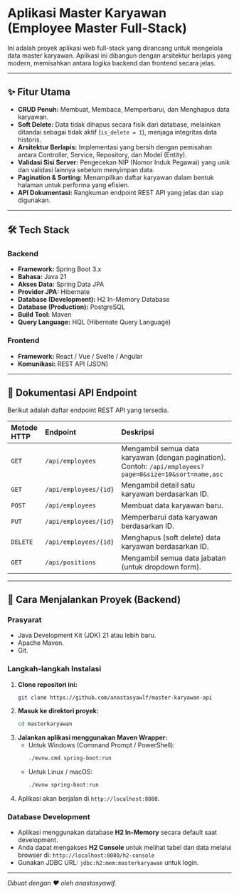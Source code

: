 # Aplikasi Master Karyawan (Employee Master Full-Stack)

Ini adalah proyek aplikasi web full-stack yang dirancang untuk mengelola data master karyawan. Aplikasi ini dibangun dengan arsitektur berlapis yang modern, memisahkan antara logika backend dan frontend secara jelas.


---

## ✨ Fitur Utama

* **CRUD Penuh:** Membuat, Membaca, Memperbarui, dan Menghapus data karyawan.
* **Soft Delete:** Data tidak dihapus secara fisik dari database, melainkan ditandai sebagai tidak aktif (`is_delete = 1`), menjaga integritas data historis.
* **Arsitektur Berlapis:** Implementasi yang bersih dengan pemisahan antara Controller, Service, Repository, dan Model (Entity).
* **Validasi Sisi Server:** Pengecekan NIP (Nomor Induk Pegawai) yang unik dan validasi lainnya sebelum menyimpan data.
* **Pagination & Sorting:** Menampilkan daftar karyawan dalam bentuk halaman untuk performa yang efisien.
* **API Dokumentasi:** Rangkuman endpoint REST API yang jelas dan siap digunakan.

---

## 🛠️ Tech Stack

### Backend
* **Framework:** Spring Boot 3.x
* **Bahasa:** Java 21
* **Akses Data:** Spring Data JPA
* **Provider JPA:** Hibernate
* **Database (Development):** H2 In-Memory Database
* **Database (Production):** PostgreSQL
* **Build Tool:** Maven
* **Query Language:** HQL (Hibernate Query Language)

### Frontend 
* **Framework:** React / Vue / Svelte / Angular
* **Komunikasi:** REST API (JSON)

---

## 📖 Dokumentasi API Endpoint

Berikut adalah daftar endpoint REST API yang tersedia.

| Metode HTTP | Endpoint                  | Deskripsi                                        |
| :----------- | :------------------------ | :----------------------------------------------- |
| `GET`        | `/api/employees`          | Mengambil semua data karyawan (dengan pagination). Contoh: `/api/employees?page=0&size=10&sort=name,asc` |
| `GET`        | `/api/employees/{id}`     | Mengambil detail satu karyawan berdasarkan ID.     |
| `POST`       | `/api/employees`          | Membuat data karyawan baru.                      |
| `PUT`        | `/api/employees/{id}`     | Memperbarui data karyawan berdasarkan ID.          |
| `DELETE`     | `/api/employees/{id}`     | Menghapus (soft delete) data karyawan berdasarkan ID. |
| `GET`        | `/api/positions`          | Mengambil semua data jabatan (untuk dropdown form).|

---

## 🚀 Cara Menjalankan Proyek (Backend)

### Prasyarat
* Java Development Kit (JDK) 21 atau lebih baru.
* Apache Maven.
* Git.

### Langkah-langkah Instalasi
1.  **Clone repositori ini:**
    ```bash
    git clone https://github.com/anastasyawlf/master-karyawan-api
    ```
2.  **Masuk ke direktori proyek:**
    ```bash
    cd masterkaryawan
    ```
3.  **Jalankan aplikasi menggunakan Maven Wrapper:**
    * Untuk Windows (Command Prompt / PowerShell):
        ```bash
        ./mvnw.cmd spring-boot:run
        ```
    * Untuk Linux / macOS:
        ```bash
        ./mvnw spring-boot:run
        ```
4.  Aplikasi akan berjalan di `http://localhost:8080`.

### Database Development
* Aplikasi menggunakan database **H2 In-Memory** secara default saat development.
* Anda dapat mengakses **H2 Console** untuk melihat tabel dan data melalui browser di: `http://localhost:8080/h2-console`
* Gunakan JDBC URL: `jdbc:h2:mem:masterkaryawan` untuk login.

---
*Dibuat dengan ❤️ oleh anastasyawlf.*
